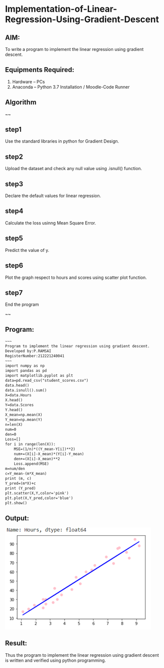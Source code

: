 # Implementation-of-Linear-Regression-Using-Gradient-Descent

## AIM:
To write a program to implement the linear regression using gradient descent.

## Equipments Required:
1. Hardware – PCs
2. Anaconda – Python 3.7 Installation / Moodle-Code Runner

## Algorithm
~~
## step1
Use the standard libraries in python for Gradient Design.

## step2
Upload the dataset and check any null value using .isnull() function.

## step3
Declare the default values for linear regression.

## step4
Calculate the loss usinng Mean Square Error.

## step5
Predict the value of y.

## step6
Plot the graph respect to hours and scores using scatter plot function.

## step7
End the program

~~


## Program:
```
~~~
Program to implement the linear regression using gradient descent.
Developed by:P.RAMSAI 
RegisterNumber:212221240041
~~~
import numpy as np
import pandas as pd
import matplotlib.pyplot as plt
data=pd.read_csv("student_scores.csv")
data.head()
data.isnull().sum()
X=data.Hours
X.head()
Y=data.Scores
Y.head()
X_mean=np.mean(X)
Y_mean=np.mean(Y)
n=len(X)
num=0
den=0
Loss=[]
for i in range(len(X)):
    MSE=(1/n)*((Y_mean-Y[i])**2)
    num+=(X[i]-X_mean)*(Y[i]-Y_mean)
    den+=(X[i]-X_mean)**2
    Loss.append(MSE)
m=num/den
c=Y_mean-(m*X_mean)
print (m, c)
Y_pred=(m*X)+c
print (Y_pred)
plt.scatter(X,Y,color='pink')
plt.plot(X,Y_pred,color='blue')
plt.show()

```

## Output:
![GitHub Logo](ramsai.png)

## Result:
Thus the program to implement the linear regression using gradient descent is written and verified using python programming.
